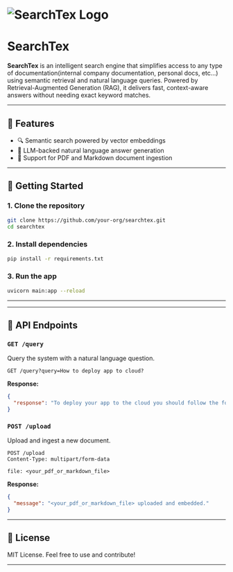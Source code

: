 # ![SearchTex Logo](https://github.com/user-attachments/assets/707ebc8a-fb2f-4cbd-8341-7ad060fe5ec0)

# SearchTex

**SearchTex** is an intelligent search engine that simplifies access to any type of documentation(internal company documentation, personal docs, etc...) using semantic retrieval and natural language queries. Powered by Retrieval-Augmented Generation (RAG), it delivers fast, context-aware answers without needing exact keyword matches.

---

## 🚀 Features

- 🔍 Semantic search powered by vector embeddings 
- 🧠 LLM-backed natural language answer generation
- 📄 Support for PDF and Markdown document ingestion
---

## 🧭 Getting Started

### 1. Clone the repository
```bash
git clone https://github.com/your-org/searchtex.git
cd searchtex
```

### 2. Install dependencies
```bash
pip install -r requirements.txt
```

### 3. Run the app
```bash
uvicorn main:app --reload
```

---

---

## 🧩 API Endpoints

### `GET /query`
Query the system with a natural language question.
```http
GET /query?query=How to deploy app to cloud?
```
**Response:**
```json
{
  "response": "To deploy your app to the cloud you should follow the following steps..."
}
```

### `POST /upload`
Upload and ingest a new document.
```http
POST /upload
Content-Type: multipart/form-data

file: <your_pdf_or_markdown_file>
```
**Response:**
```json
{
  "message": "<your_pdf_or_markdown_file> uploaded and embedded."
}
```

---


## 📢 License
MIT License. Feel free to use and contribute!

---
